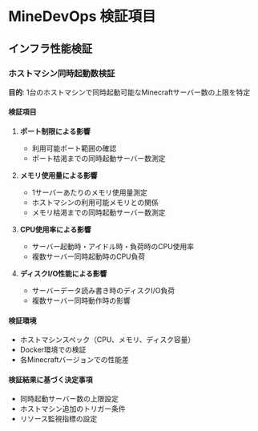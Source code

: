 # MineDevOps 検証項目

## インフラ性能検証

### ホストマシン同時起動数検証
**目的**: 1台のホストマシンで同時起動可能なMinecraftサーバー数の上限を特定

#### 検証項目
1. **ポート制限による影響**
   - 利用可能ポート範囲の確認
   - ポート枯渇までの同時起動サーバー数測定

2. **メモリ使用量による影響**
   - 1サーバーあたりのメモリ使用量測定
   - ホストマシンの利用可能メモリとの関係
   - メモリ枯渇までの同時起動サーバー数測定

3. **CPU使用率による影響**  
   - サーバー起動時・アイドル時・負荷時のCPU使用率
   - 複数サーバー同時起動時のCPU負荷

4. **ディスクI/O性能による影響**
   - サーバーデータ読み書き時のディスクI/O負荷
   - 複数サーバー同時動作時の影響

#### 検証環境
- ホストマシンスペック（CPU、メモリ、ディスク容量）
- Docker環境での検証
- 各Minecraftバージョンでの性能差

#### 検証結果に基づく決定事項
- 同時起動サーバー数の上限設定
- ホストマシン追加のトリガー条件
- リソース監視指標の設定